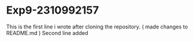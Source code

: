 # Exp9-2310992157
This is the first line i wrote after cloning the repository. ( made changes to README.md )
Second line added
